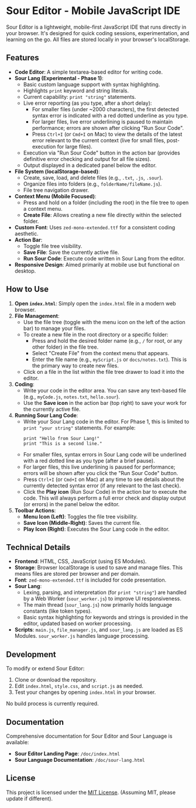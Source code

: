 # Sour Editor - Mobile JavaScript IDE

Sour Editor is a lightweight, mobile-first JavaScript IDE that runs directly in your browser. It's designed for quick coding sessions, experimentation, and learning on the go. All files are stored locally in your browser's localStorage.

## Features

*   **Code Editor**: A simple textarea-based editor for writing code.
*   **Sour Lang (Experimental - Phase 1)**:
    *   Basic custom language support with syntax highlighting.
    *   Highlights `print` keyword and string literals.
    *   Current capability: `print "string"` statements.
    *   Live error reporting (as you type, after a short delay):
        *   For smaller files (under ~2000 characters), the first detected syntax error is indicated with a red dotted underline as you type.
        *   For larger files, live error underlining is paused to maintain performance; errors are shown after clicking "Run Sour Code".
        *   Press `Ctrl+I` (or `Cmd+I` on Mac) to view the details of the latest error relevant to the current context (live for small files, post-execution for large files).
    *   Execution via "Run Sour Code" button in the action bar (provides definitive error checking and output for all file sizes).
    *   Output displayed in a dedicated panel below the editor.
*   **File System (localStorage-based)**:
    *   Create, save, load, and delete files (e.g., `.txt`, `.js`, `.sour`).
    *   Organize files into folders (e.g., `folderName/fileName.js`).
    *   File tree navigation drawer.
*   **Context Menu (Mobile Focused)**:
    *   Press and hold on a folder (including the root) in the file tree to open a context menu.
    *   **Create File**: Allows creating a new file directly within the selected folder.
*   **Custom Font**: Uses `zed-mono-extended.ttf` for a consistent coding aesthetic.
*   **Action Bar**:
    *   Toggle file tree visibility.
    *   **Save File**: Save the currently active file.
    *   **Run Sour Code**: Execute code written in Sour Lang from the editor.
*   **Responsive Design**: Aimed primarily at mobile use but functional on desktop.

## How to Use

1.  **Open `index.html`**: Simply open the `index.html` file in a modern web browser.
2.  **File Management**:
    *   Use the file tree (toggle with the menu icon on the left of the action bar) to manage your files.
    *   To create a new file in the root directory or a specific folder:
        *   Press and hold the desired folder name (e.g., `/` for root, or any other folder) in the file tree.
        *   Select "Create File" from the context menu that appears.
        *   Enter the file name (e.g., `myScript.js` or `docs/notes.txt`). This is the primary way to create new files.
    *   Click on a file in the list within the file tree drawer to load it into the editor.
3.  **Coding**:
    *   Write your code in the editor area. You can save any text-based file (e.g., `myCode.js`, `notes.txt`, `hello.sour`).
    *   Use the **Save icon** in the action bar (top right) to save your work for the currently active file.
4.  **Running Sour Lang Code**:
    *   Write your Sour Lang code in the editor. For Phase 1, this is limited to `print "your string"` statements. For example:
        ```sour
        print "Hello from Sour Lang!"
        print "This is a second line."
        ```
    *   For smaller files, syntax errors in Sour Lang code will be underlined with a red dotted line as you type (after a brief pause).
    *   For larger files, this live underlining is paused for performance; errors will be shown after you click the "Run Sour Code" button.
    *   Press `Ctrl+I` (or `Cmd+I` on Mac) at any time to see details about the currently detected syntax error (if any relevant to the last check).
    *   Click the **Play icon** (Run Sour Code) in the action bar to execute the code. This will always perform a full error check and display output (or errors) in the panel below the editor.
5.  **Toolbar Actions**:
    *   **Menu Icon (Left)**: Toggles the file tree visibility.
    *   **Save Icon (Middle-Right)**: Saves the current file.
    *   **Play Icon (Right)**: Executes the Sour Lang code in the editor.

## Technical Details

*   **Frontend**: HTML, CSS, JavaScript (using ES Modules).
*   **Storage**: Browser localStorage is used to save and manage files. This means files are stored per browser and per domain.
*   **Font**: `zed-mono-extended.ttf` is included for code presentation.
*   **Sour Lang**:
    *   Lexing, parsing, and interpretation (for `print "string"`) are handled by a Web Worker (`sour_worker.js`) to improve UI responsiveness.
    *   The main thread (`sour_lang.js`) now primarily holds language constants (like token types).
    *   Basic syntax highlighting for keywords and strings is provided in the editor, updated based on worker processing.
*   **Scripts**: `main.js`, `file_manager.js`, and `sour_lang.js` are loaded as ES Modules. `sour_worker.js` handles language processing.

## Development

To modify or extend Sour Editor:

1.  Clone or download the repository.
2.  Edit `index.html`, `style.css`, and `script.js` as needed.
3.  Test your changes by opening `index.html` in your browser.

No build process is currently required.

## Documentation

Comprehensive documentation for Sour Editor and Sour Language is available:

*   **Sour Editor Landing Page**: `/doc/index.html`
*   **Sour Language Documentation**: `/doc/sour-lang.html`

## License

This project is licensed under the [MIT License](LICENSE). (Assuming MIT, please update if different).
